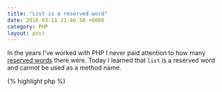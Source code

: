 ```yaml
---
title: "List is a reserved word"
date: 2016-03-11 21:46:58 +0000
category: PHP
layout: post
---
```

In the years I've worked with PHP I never paid attention to how many
[reserved words](http://php.net/manual/en/reserved.keywords.php) there were.
Today I learned that `list` is a reserved word and cannot be used as a method name.

{% highlight php %}
<?php

class ReservedWords
{
    public function list()
    {
    }
}
{% endhighlight %}

This will result in the following syntax error:

```
Parse error: syntax error, unexpected 'list' (T_LIST), expecting identifier (T_STRING)
```
